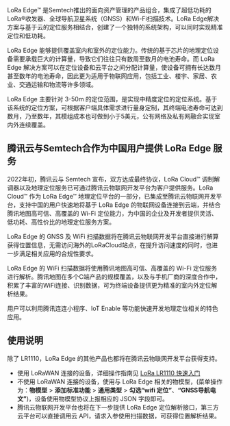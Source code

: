 

LoRa Edge™ 是Semtech推出的面向资产管理的产品组合，集成了超低功耗的LoRa®收发器、全球导航卫星系统（GNSS）和Wi-Fi扫描技术。LoRa Edge解决方案与基于云的定位服务相结合，创建了一个独特的系统架构，可以同时实现精准定位和低功耗。

LoRa Edge 能够提供覆盖室内和室外的定位能力。传统的基于芯片的地理定位设备需要承载巨大的计算量，导致它们往往只有数周至数月的电池寿命。而 LoRa Edge 解决方案可以在定位设备和云平台之间分配计算量，使设备可拥有长达数月甚至数年的电池寿命，因此更为适用于物联网应用，包括工业、楼宇、家居、农业、交通运输和物流等许多领域。

LoRa Edge 主要针对 3-50m 的定位范围，是实现中精度定位的定位系统。基于该系统的定位方案，可根据客户端具体需求进行量身定制，其终端电池寿命可达到数月，乃至数年，其模组成本也可做到小于5美元，公有网络及私有网融合实现室内外连续覆盖。

## 腾讯云与Semtech合作为中国用户提供 LoRa Edge 服务

2022年初，腾讯云与 Semtech 宣布，双方达成最终协议，LoRa Cloud™ 调制解调器以及地理定位服务已可通过腾讯云物联网开发平台为客户提供服务。LoRa Cloud™ 作为 LoRa Edge™ 地理定位平台的一部分，已集成至腾讯云物联网开发平台，支持中国的用户快速地将基于 LoRa Edge 的物联网设备连接到云端，并结合腾讯地图高可信、高覆盖的 Wi-Fi 定位能力，为中国的企业及开发者提供灵活、低功耗、高性价比的地理定位服务方案。

LoRa Edge 的 GNSS 及 WiFi 扫描数据将在腾讯云物联网开发平台直接进行解算获得位置信息，无需访问海外的LoRaCloud站点，在提升访问速度的同时，也进一步满足相关应用的合规性要求。

LoRa Edge 的 WiFi 扫描数据将使用腾讯地图高可信、高覆盖的 Wi-Fi 定位服务进行解析。腾讯地图在多个C端产品的规模覆盖，以及与手机厂商的深度合作中，积累了丰富的WiFi连接、识别数据，可为终端设备提供更为精准的室内外定位解析结果。

用户可以利用腾讯连连小程序、IoT Enable 等功能快速开发地理定位相关的特色应用。

## 使用说明

除了 LR1110，LoRa Edge 的其他产品也都将在腾讯云物联网开发平台获得支持。

- 使用 LoRaWAN 连接的设备，详细操作指南见 [LoRa LR1110 快速入门](https://cloud.tencent.com/document/product/1081/71441)
- 不使用 LoRaWAN 连接的设备，使用与 LoRa Edge 相关的物模型，(菜单操作为：**物模型** > **添加标准功能** > **通用类型** > **勾选“wifi 定位”**、**“GNSS导航电文”**)，设备使用物模型协议上报相应的 JSON 字段即可。
- 腾讯云物联网开发平台也将在下一步提供 LoRa Edge 定位解析接口，第三方云平台可以直接调用云 API，请求入参使用扫描数据，可获得位置解析结果。
